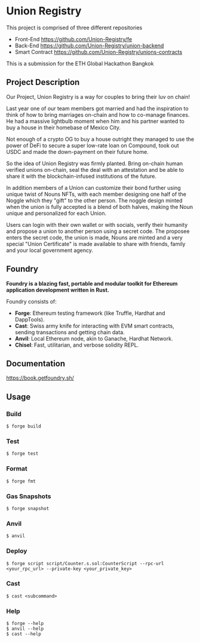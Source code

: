 # Union Registry

This project is comprised of three different repositories

- Front-End https://github.com/Union-Registry/fe
- Back-End https://github.com/Union-Registry/union-backend
- Smart Contract https://github.com/Union-Registry/unions-contracts

This is a submission for the ETH Global Hackathon Bangkok

## Project Description

Our Project, Union Registry is a way for couples to bring their luv on chain! 

Last year one of our team members got married and had the inspiration to think of how to bring marriages on-chain and how to co-manage finances. He had a massive lightbulb moment when him and his partner wanted to buy a house in their homebase of Mexico City. 

Not enough of a crypto OG to buy a house outright they managed to use the power of DeFi to secure a super low-rate loan on Compound, took out USDC and made the down-payment on their future home. 

So the idea of Union Registry was firmly planted. Bring on-chain human verified unions on-chain, seal the deal with an attestation and be able to share it with the blockchain-infused institutions of the future. 

In addition members of a Union can customize their bond further using unique twist of Nouns NFTs, with each member designing one half of the Noggle which they "gift" to the other person. The noggle design minted when the union is fully accepted is a blend of both halves, making the Noun unique and personalized for each Union.

Users can login with their own wallet or with socials, verify their humanity and propose a union to another person using a secret code. The proposee enters the secret code, the union is made, Nouns are minted and a very special "Union Certificate" is made available to share with friends, family and your local government agency.


## Foundry

**Foundry is a blazing fast, portable and modular toolkit for Ethereum application development written in Rust.**

Foundry consists of:

-   **Forge**: Ethereum testing framework (like Truffle, Hardhat and DappTools).
-   **Cast**: Swiss army knife for interacting with EVM smart contracts, sending transactions and getting chain data.
-   **Anvil**: Local Ethereum node, akin to Ganache, Hardhat Network.
-   **Chisel**: Fast, utilitarian, and verbose solidity REPL.

## Documentation

https://book.getfoundry.sh/

## Usage

### Build

```shell
$ forge build
```

### Test

```shell
$ forge test
```

### Format

```shell
$ forge fmt
```

### Gas Snapshots

```shell
$ forge snapshot
```

### Anvil

```shell
$ anvil
```

### Deploy

```shell
$ forge script script/Counter.s.sol:CounterScript --rpc-url <your_rpc_url> --private-key <your_private_key>
```

### Cast

```shell
$ cast <subcommand>
```

### Help

```shell
$ forge --help
$ anvil --help
$ cast --help
```
